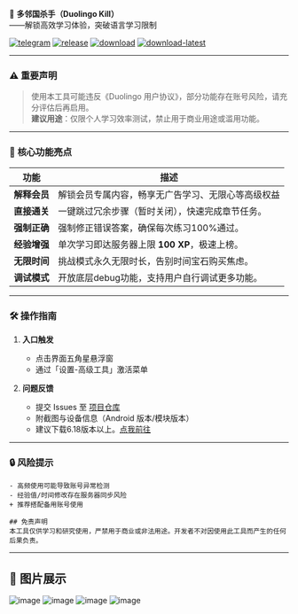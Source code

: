 
🌟 **多邻国杀手（Duolingo Kill）**  
——解锁高效学习体验，突破语言学习限制  

[![telegram](https://img.shields.io/badge/Telegram-2CA5E0?style=for-the-badge&logo=telegram&logoColor=white)](https://t.me/GModify)
[![release](https://img.shields.io/github/release/Xposed-Modules-Repo/com.duolingo.kill.svg)](https://github.com/Xposed-Modules-Repo/com.duolingo.kill/releases)
[![download](https://img.shields.io/github/downloads/Xposed-Modules-Repo/com.duolingo.kill/total.svg)](https://github.com/Xposed-Modules-Repo/com.duolingo.kill/releases)
[![download-latest](https://img.shields.io/github/downloads/Xposed-Modules-Repo/com.duolingo.kill/latest/total.svg)](https://github.com/Xposed-Modules-Repo/com.duolingo.kill/releases)

---

### ⚠️ **重要声明**  
> 使用本工具可能违反《Duolingo 用户协议》，部分功能存在账号风险，请充分评估后再启用。  
> **建议用途**：仅限个人学习效率测试，禁止用于商业用途或滥用功能。

---

### 🚀 **核心功能亮点**  
| 功能                | 描述                                                                 |
|---------------------|----------------------------------------------------------------------|
| **解释会员**    | 解锁会员专属内容，畅享无广告学习、无限心等高级权益             |
| **直接通关**    | 一键跳过冗余步骤（暂时关闭），快速完成章节任务。               |
| **强制正确**    | 强制修正错误答案，确保每次练习100%通过。                     |
| **经验增强**    | 单次学习即达服务器上限 **100 XP**，极速上榜。                |
| **无限时间**    | 挑战模式永久无限时长，告别时间宝石购买焦虑。                   |
| **调试模式**    | 开放底层debug功能，支持用户自行调试更多功能。                 |

---

### 🛠 **操作指南**  
1. **入口触发**  
   - 点击界面五角星悬浮窗  
   - 通过「设置-高级工具」激活菜单  

2. **问题反馈**  
   - 提交 Issues 至 [项目仓库](https://github.com/Xposed-Modules-Repo/com.duolingo.kill/issues)  
   - 附截图与设备信息（Android 版本/模块版本）
   - 建议下载6.18版本以上。[点我前往](https://www.apkmirror.com/uploads/?appcategory=duolingo-duolingo)

---

### 🔒 **风险提示**  
```
- 高频使用可能导致账号异常检测  
- 经验值/时间修改存在服务器同步风险  
+ 推荐搭配备用账号使用  

## 免责声明
本工具仅供学习和研究使用，严禁用于商业或非法用途。开发者不对因使用此工具而产生的任何后果负责。
```
---


## 📰 **图片展示**
![image](https://raw.githubusercontent.com/Xposed-Modules-Repo/com.duolingo.kill/refs/heads/main/1.jpg)
![image](https://raw.githubusercontent.com/Xposed-Modules-Repo/com.duolingo.kill/refs/heads/main/2.jpg)
![image](https://raw.githubusercontent.com/Xposed-Modules-Repo/com.duolingo.kill/refs/heads/main/3.jpg)
![image](https://raw.githubusercontent.com/Xposed-Modules-Repo/com.duolingo.kill/refs/heads/main/4.jpg)
